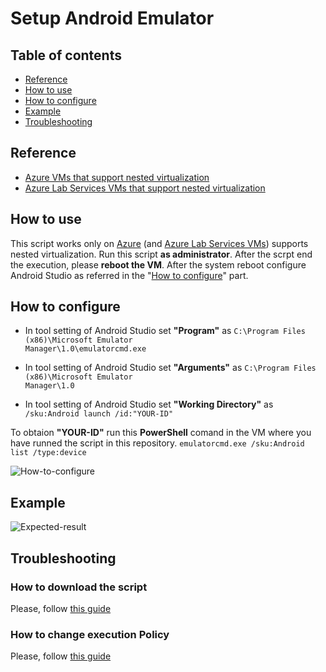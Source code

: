 # Setup Android Emulator

## Table of contents
* [Reference](https://github.com/AngelusGi/PowerShell/tree/master/Azure/Lab%20Services/Setup%20Android%20Emulator#reference)
* [How to use](https://github.com/AngelusGi/PowerShell/tree/master/Azure/Lab%20Services/Setup%20Android%20Emulator#how-to-use)
* [How to configure](https://github.com/AngelusGi/PowerShell/tree/master/Azure/Lab%20Services/Setup%20Android%20Emulator#how-to-configure)
* [Example](https://github.com/AngelusGi/PowerShell/tree/master/Azure/Lab%20Services/Setup%20Android%20Emulator#example)
* [Troubleshooting](https://github.com/AngelusGi/PowerShell/tree/master/Azure/Lab%20Services/Setup%20Android%20Emulator#troubleshooting)

## Reference
* [Azure VMs that support nested virtualization](https://azure.microsoft.com/blog/nested-virtualization-in-azure/)
* [Azure Lab Services VMs that support nested virtualization](https://docs.microsoft.com/azure/lab-services/administrator-guide#vm-sizing)


## How to use
This script works only on [Azure](https://azure.microsoft.com/blog/nested-virtualization-in-azure/) (and [Azure Lab Services VMs](https://docs.microsoft.com/azure/lab-services/administrator-guide#vm-sizing)) supports nested virtualization.
Run this script <b>as administrator</b>.
After the scrpt end the execution, please <b>reboot the VM</b>.
After the system reboot configure Android Studio as referred in the "[How to configure]()" part.


## How to configure

* In tool setting of Android Studio set <b>"Program"</b> as
<code>C:\Program Files (x86)\Microsoft Emulator Manager\1.0\emulatorcmd.exe</code>

* In tool setting of Android Studio set <b>"Arguments"</b> as
<code>C:\Program Files (x86)\Microsoft Emulator Manager\1.0</code>

* In tool setting of Android Studio set <b>"Working Directory"</b> as
<code>/sku:Android launch /id:"YOUR-ID"</code>

To obtaion <b>"YOUR-ID"</b> run this <b>PowerShell</b> comand in the VM where you have runned the script in this repository.
<code>emulatorcmd.exe /sku:Android list /type:device</code>


![How-to-configure](https://raw.githubusercontent.com/AngelusGi/PowerShell/master/Azure/Lab%20Services/Setup%20Android%20Emulator/Screenshot/How-to-configure.gif)


## Example

![Expected-result](https://raw.githubusercontent.com/AngelusGi/PowerShell/master/Azure/Lab%20Services/Setup%20Android%20Emulator/Screenshot/Expected-result.gif)


## Troubleshooting

### How to download the script
Please, follow [this guide](https://github.com/AngelusGi/PowerShell/tree/master/Others/How%20to%20download%20single%20file%20from%20GitHub)

### How to change execution Policy
Please, follow [this guide](https://github.com/AngelusGi/PowerShell/tree/master/Others/Resolve%20errors%20about%20Execution%20Policy)